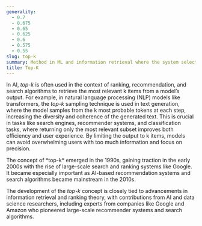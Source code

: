 ```yaml
---
generality:
  - 0.7
  - 0.675
  - 0.65
  - 0.625
  - 0.6
  - 0.575
  - 0.55
slug: top-k
summary: Method in ML and information retrieval where the system selects the k most relevant or highest-scoring items from a larger set of predictions or results.
title: Top-K
---
```


In AI, *top-k* is often used in the context of ranking, recommendation, and search algorithms to retrieve the most relevant k items from a model’s output. For example, in natural language processing (NLP) models like transformers, the *top-k* sampling technique is used in text generation, where the model samples from the k most probable tokens at each step, increasing the diversity and coherence of the generated text. This is crucial in tasks like search engines, recommender systems, and classification tasks, where returning only the most relevant subset improves both efficiency and user experience. By limiting the output to k items, models can avoid overwhelming users with too much information and focus on precision.

The concept of \*top-k\* emerged in the 1990s, gaining traction in the early 2000s with the rise of large-scale search and ranking systems like Google. It became especially important as AI-based recommendation systems and search algorithms became mainstream in the 2010s.

The development of the *top-k* concept is closely tied to advancements in information retrieval and ranking theory, with contributions from AI and data science researchers, including experts from companies like Google and Amazon who pioneered large-scale recommender systems and search algorithms.
